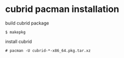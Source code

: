 # cubrid pacman installation

build cubrid package

```$ makepkg```

install cubrid

```# pacman -U cubrid-*-x86_64.pkg.tar.xz```
